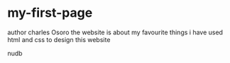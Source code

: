 # my-first-page
author charles Osoro
the website is about my favourite things 
i have used html and css to design this website

 nudb
